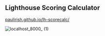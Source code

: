 Lighthouse Scoring Calculator
-------------------

[paulirish.github.io/lh-scorecalc/](https://paulirish.github.io/lh-scorecalc/)


![localhost_8000_ (1)](https://user-images.githubusercontent.com/39191/68729625-51d32900-057f-11ea-96c8-95747c35ccfd.png)
